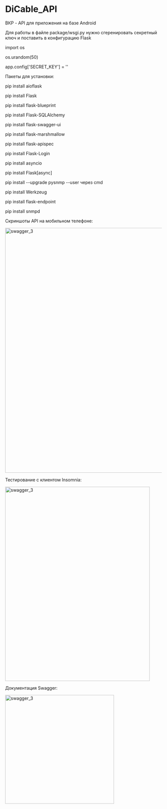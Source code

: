 # DiCable_API
ВКР - API для приложения на базе Android

Для работы в файле package/wsgi.py нужно сгеренировать секретный ключ и поставить в конфигурацию Flask

import os

os.urandom(50)

app.config['SECRET_KEY'] = ''


Пакеты для установки:

pip install aioflask

pip install Flask

pip install flask-blueprint

pip install Flask-SQLAlchemy

pip install flask-swagger-ui

pip install flask-marshmallow

pip install flask-apispec

pip install Flask-Login

pip install asyncio

pip install Flask[async]

pip install --upgrade pysnmp --user через cmd

pip install Werkzeug

pip install flask-endpoint

pip install snmpd

Скриншоты API на мобильном телефоне:


<img height="788" width="577" alt="swagger_3" src="https://user-images.githubusercontent.com/72875986/170478205-973db91f-36f5-4439-8d6f-6c0d1c8c4505.png">

Тестирование с клиентом Insomnia:


<img height="625" width="465" alt="swagger_3" src="https://user-images.githubusercontent.com/72875986/170479955-794fa128-fbf6-49c4-b8b8-1e37be07be3a.jpg">

Документация Swagger:


<img width="350" alt="swagger_3" src="https://user-images.githubusercontent.com/72875986/170478873-fc2d30b6-a5ba-4cfc-9256-7a98761e3cca.png">
